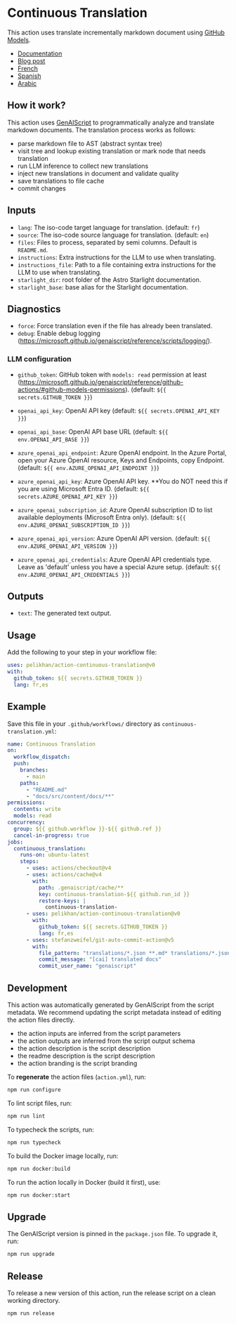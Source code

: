 # Continuous Translation

This action uses translate incrementally markdown document using [GitHub Models](https://github.com/models).

- [Documentation](https://pelikhan.github.io/action-continuous-translation/)
- [Blog post](https://microsoft.github.io/genaiscript/blog/continuous-translations/)
- [French](./README.fr.md)
- [Spanish](./README.es.md)
- [Arabic](./README.ar.md)

## How it work?

This action uses [GenAIScript](https://microsoft.github.io/genaiscript/) to programmatically analyze and translate markdown documents. The translation process works as follows:

- parse markdown file to AST (abstract syntax tree)
- visit tree and lookup existing translation or mark node that needs translation
- run LLM inference to collect new translations
- inject new translations in document and validate quality
- save translations to file cache
- commit changes

## Inputs

- `lang`: The iso-code target language for translation. (default: `fr`)
- `source`: The iso-code source language for translation. (default: `en`)
- `files`: Files to process, separated by semi columns. Default is `README.md`.
- `instructions`: Extra instructions for the LLM to use when translating.
- `instructions_file`: Path to a file containing extra instructions for the LLM to use when translating.
- `starlight_dir`: root folder of the Astro Starlight documentation.
- `starlight_base`: base alias for the Starlight documentation.

## Diagnostics

- `force`: Force translation even if the file has already been translated.
- `debug`: Enable debug logging (https://microsoft.github.io/genaiscript/reference/scripts/logging/).

### LLM configuration

- `github_token`: GitHub token with `models: read` permission at least (https://microsoft.github.io/genaiscript/reference/github-actions/#github-models-permissions). (default: `${{ secrets.GITHUB_TOKEN }}`)

- `openai_api_key`: OpenAI API key (default: `${{ secrets.OPENAI_API_KEY }}`)
- `openai_api_base`: OpenAI API base URL (default: `${{ env.OPENAI_API_BASE }}`)
- `azure_openai_api_endpoint`: Azure OpenAI endpoint. In the Azure Portal, open your Azure OpenAI resource, Keys and Endpoints, copy Endpoint. (default: `${{ env.AZURE_OPENAI_API_ENDPOINT }}`)
- `azure_openai_api_key`: Azure OpenAI API key. \*\*You do NOT need this if you are using Microsoft Entra ID. (default: `${{ secrets.AZURE_OPENAI_API_KEY }}`)
- `azure_openai_subscription_id`: Azure OpenAI subscription ID to list available deployments (Microsoft Entra only). (default: `${{ env.AZURE_OPENAI_SUBSCRIPTION_ID }}`)
- `azure_openai_api_version`: Azure OpenAI API version. (default: `${{ env.AZURE_OPENAI_API_VERSION }}`)
- `azure_openai_api_credentials`: Azure OpenAI API credentials type. Leave as 'default' unless you have a special Azure setup. (default: `${{ env.AZURE_OPENAI_API_CREDENTIALS }}`)

## Outputs

- `text`: The generated text output.

## Usage

Add the following to your step in your workflow file:

```yaml
uses: pelikhan/action-continuous-translation@v0
with:
  github_token: ${{ secrets.GITHUB_TOKEN }}
  lang: fr,es
```

## Example

Save this file in your `.github/workflows/` directory as `continuous-translation.yml`:

```yaml
name: Continuous Translation
on:
  workflow_dispatch:
  push:
    branches:
      - main
    paths:
      - "README.md"
      - "docs/src/content/docs/**"
permissions:
  contents: write
  models: read
concurrency:
  group: ${{ github.workflow }}-${{ github.ref }}
  cancel-in-progress: true
jobs:
  continuous_translation:
    runs-on: ubuntu-latest
    steps:
      - uses: actions/checkout@v4
      - uses: actions/cache@v4
        with:
          path: .genaiscript/cache/**
          key: continuous-translation-${{ github.run_id }}
          restore-keys: |
            continuous-translation-
      - uses: pelikhan/action-continuous-translation@v0
        with:
          github_token: ${{ secrets.GITHUB_TOKEN }}
          lang: fr,es
      - uses: stefanzweifel/git-auto-commit-action@v5
        with:
          file_pattern: "translations/*.json **.md* translations/*.json"
          commit_message: "[cai] translated docs"
          commit_user_name: "genaiscript"
```

## Development

This action was automatically generated by GenAIScript from the script metadata.
We recommend updating the script metadata instead of editing the action files directly.

- the action inputs are inferred from the script parameters
- the action outputs are inferred from the script output schema
- the action description is the script description
- the readme description is the script description
- the action branding is the script branding

To **regenerate** the action files (`action.yml`), run:

```bash
npm run configure
```

To lint script files, run:

```bash
npm run lint
```

To typecheck the scripts, run:

```bash
npm run typecheck
```

To build the Docker image locally, run:

```bash
npm run docker:build
```

To run the action locally in Docker (build it first), use:

```bash
npm run docker:start
```

## Upgrade

The GenAIScript version is pinned in the `package.json` file. To upgrade it, run:

```bash
npm run upgrade
```

## Release

To release a new version of this action, run the release script on a clean working directory.

```bash
npm run release
```
